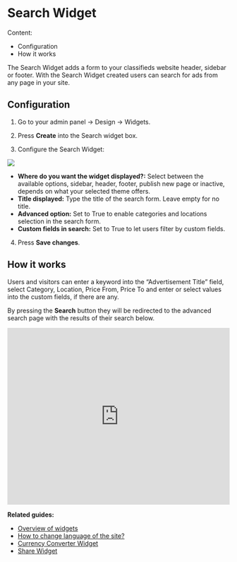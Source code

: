 # Search Widget

Content:
-   Configuration
-   How it works

The Search Widget adds a form to your classifieds website header, sidebar or footer. With the Search Widget created users can search for ads from any page in your site.

## Configuration

1. Go to your admin panel -> Design -> Widgets.

2. Press  **Create**  into the Search widget box.

3. Configure the Search Widget:

![](https://raw.githubusercontent.com/yclas/guides/master/images/search%20widget.jpg)

-   **Where do you want the widget displayed?:**  Select between the available options, sidebar, header, footer, publish new page or inactive, depends on what your selected theme offers.
-   **Title displayed:**  Type the title of the search form. Leave empty for no title.
-   **Advanced option:**  Set to True to enable categories and locations selection in the search form.
-   **Custom fields in search:**  Set to True to let users filter by custom fields.

  

4. Press  **Save changes**.

## How it works

Users and visitors can enter a keyword into the “Advertisement Title” field, select Category, Location, Price From, Price To and enter or select values into the custom fields, if there are any.

By pressing the  **Search**  button they will be redirected to the advanced search page with the results of their search below.



<iframe width="100%" height="400px" src="https://www.youtube.com/embed/-kUm5zKrVQQ" title="Yclas video" frameborder="0" allow="accelerometer; autoplay; clipboard-write; encrypted-media; gyroscope; picture-in-picture" allowfullscreen></iframe>
 

**Related guides:**

-   [Overview of widgets](Widgets-overview.md)
-   [How to change language of the site?](Translation-change-language-of-the-site.md)
-   [Currency Converter Widget](Widgets-currency-widget.md)
-   [Share Widget](Widgets-share-widget.md)
